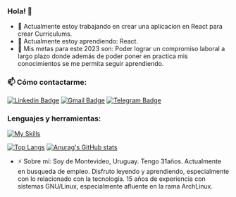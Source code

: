 ### Hola! 👋

- 🔭 Actualmente estoy trabajando en crear una aplicacion en React para crear Curriculums. 
- 🌱 Actualmente estoy aprendiendo: React.
- 🥅 Mis metas para este 2023 son: Poder lograr un compromiso laboral a largo plazo donde además de poder poner en practica mis conocimientos se me permita seguir aprendiendo.

### 📫 Cómo contactarme:

[![Linkedin Badge](https://img.shields.io/badge/-Santiago%20Iparraguirre-0072b1?style=flat&logo=Linkedin&logoColor=white)](https://www.linkedin.com/in/santiago-iparraguirre-472320265/ "Contacta en LinkedIn")
[![Gmail Badge](https://img.shields.io/badge/-saluylib@gmail.com-c14438?style=flat&logo=Gmail&logoColor=white)](mailto:saluylib@gmail.com "Via Email")
[![Telegram Badge](https://img.shields.io/badge/-@Santiparra-0088CC?style=flat&logo=Telegram&logoColor=white)](https://t.me/Santiparra91 "En Telegram")


### Lenguajes y herramientas:
[![My Skills](https://skillicons.dev/icons?i=js,jest,html,css,sass,bootstrap,git,webpack)](https://skillicons.dev)

[![Top Langs](https://github-readme-stats.vercel.app/api/top-langs/?username=Santiparra)](https://github.com/anuraghazra/github-readme-stats)
[![Anurag's GitHub stats](https://github-readme-stats.vercel.app/api?username=Santiparra)](https://github.com/anuraghazra/github-readme-stats)


- ⚡ Sobre mí: Soy de Montevideo, Uruguay. Tengo 31años. Actualmente en busqueda de empleo. Disfruto leyendo y aprendiendo, especialmente con lo relacionado con la tecnología. 15 años de experiencia con sistemas GNU/Linux, especialmente afluente en la rama ArchLinux.
<!--
**Santiparra/Santiparra** is a ✨ _special_ ✨ repository because its `README.md` (this file) appears on your GitHub profile.

Here are some ideas to get you started:

- 🔭 I’m currently working on ...
- 🌱 I’m currently learning ...
- 👯 I’m looking to collaborate on ...
- 🤔 I’m looking for help with ...
- 💬 Ask me about ...
- 📫 How to reach me: ...
- 😄 Pronouns: ...
- ⚡ Fun fact: ...
-->

